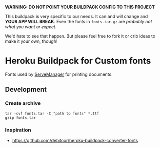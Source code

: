__WARNING: DO NOT POINT YOUR BUILDPACK CONFIG TO THIS PROJECT__

This buildpack is very specific to our needs. It can and will change and __YOUR APP WILL BREAK__.
Even the fonts in `fonts.tar.gz` are *probably not what you want or expect*.

We'd hate to see that happen. But please feel free to fork it or crib ideas to make it your own, though!

# Heroku Buildpack for Custom fonts

Fonts used by [ServeManager](https://www.servemanager.com) for printing documents.

## Development

### Create archive
```
tar -cvf fonts.tar -C "path to fonts" *.ttf
gzip fonts.tar
```

### Inspiration
* https://github.com/debitoor/heroku-buildpack-converter-fonts

